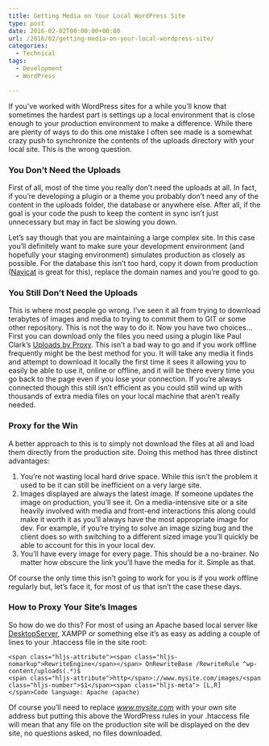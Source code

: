 ```yaml
---
title: Getting Media on Your Local WordPress Site
type: post
date: 2016-02-02T00:00:00+00:00
url: /2016/02/getting-media-on-your-local-wordpress-site/
categories:
  - Technical
tags:
  - Development
  - WordPress

---
```

If you’ve worked with WordPress sites for a while you’ll know that sometimes the hardest part is settings up a local environment that is close enough to your production environment to make a difference. While there are plenty of ways to do this one mistake I often see made is a somewhat crazy push to synchronize the contents of the uploads directory with your local site. This is the wrong question.
### You Don’t Need the Uploads

First of all, most of the time you really don’t need the uploads at all. In fact, if you’re developing a plugin or a theme you probably don’t need any of the content in the uploads folder, the database or anywhere else. After all, if the goal is your code the push to keep the content in sync isn’t just unnecessary but may in fact be slowing you down.

Let’s say though that you are maintaining a large complex site. In this case you’ll definitely want to make sure your development environment (and hopefully your staging environment) simulates production as closely as possible. For the database this isn’t too hard, copy it down from production ([Navicat][1] is great for this), replace the domain names and you’re good to go.

### You Still Don’t Need the Uploads

This is where most people go wrong. I’ve seen it all from trying to download terabytes of images and media to trying to commit them to GIT or some other repository. This is not the way to do it. Now you have two choices… First you can download only the files you need using a plugin like Paul Clark’s [Uploads by Proxy][2]. This isn’t a bad way to go and if you work offline frequently might be the best method for you. It will take any media it finds and attempt to download it locally the first time it sees it allowing you to easily be able to use&nbsp;it, online or offline, and it will be there every time you go back to the page even if you lose your connection. If you’re always connected though this still isn’t efficient as you could still wind up with thousands of extra media files on your local machine that aren’t really needed.

### Proxy for the Win

A better approach to this is to simply not download the files at all and load them directly from the production site.&nbsp;Doing this method has three distinct advantages:

<ol class="wp-block-list">
  <li>
    You’re not wasting local hard drive space. While this isn’t the problem it used to be it can still be inefficient on a very large site.
  </li>
  <li>
    Images displayed are always the latest image. If someone updates the image on production, you’ll see it. On a media-intensive site or a site heavily involved with media and front-end interactions this along could make it worth it as you’ll always have the most appropriate image for dev. For example, if you’re trying to solve an image sizing bug and the client does so with switching to a different sized image you’ll quickly be able to account for this in your local dev.
  </li>
  <li>
    You’ll have every image for every page. This should be a no-brainer. No matter how obscure the link you’ll have the media for it. Simple as that.
  </li>
</ol>

Of course the only time this isn’t going to work for you is if you work offline regularly but, let’s face it, for most of us that isn’t the case these days.

### How to Proxy Your Site’s Images

So how do we do this? For most of using an Apache based local server like [DesktopServer][3], XAMPP or something else it’s as easy as adding a couple of lines to your .htaccess file in the site root:

<pre class="wp-block-code" aria-describedby="shcb-language-63" data-shcb-language-name="Apache" data-shcb-language-slug="apache"><span><code class="hljs language-apache">&lt;span class="hljs-attribute">&lt;span class="hljs-nomarkup">RewriteEngine&lt;/span>&lt;/span> OnRewriteBase /RewriteRule ^wp-content/uploads(.*)$
&lt;span class="hljs-attribute">http&lt;/span>://www.mysite.com/images/&lt;span class="hljs-number">$1&lt;/span>&lt;span class="hljs-meta"> &#91;L,R]&lt;/span></code></span><small class="shcb-language" id="shcb-language-63"><span class="shcb-language__label">Code language:</span> <span class="shcb-language__name">Apache</span> <span class="shcb-language__paren">(</span><span class="shcb-language__slug">apache</span><span class="shcb-language__paren">)</span></small></pre>

Of course you’ll need to replace&nbsp;_www.mysite.com_ with your own site address but putting this above the WordPress rules in your .htaccess file will mean that any file on the production site will be displayed on the dev site, no questions asked, no files downloaded.

 [1]: http://www.navicat.com
 [2]: https://wordpress.org/plugins/uploads-by-proxy/
 [3]: https://serverpress.com